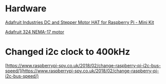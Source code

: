 # Hardware

[Adafruit Industries DC and Stepper Motor HAT for Raspberry Pi - Mini Kit](https://www.adafruit.com/product/2348)

[Adafruit 324 NEMA-17 motor](https://www.adafruit.com/product/324)

# Changed i2c clock to 400kHz

[https://www.raspberrypi-spy.co.uk/2018/02/change-raspberry-pi-i2c-bus-speed/](https://www.raspberrypi-spy.co.uk/2018/02/change-raspberry-pi-i2c-bus-speed/)
